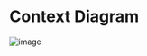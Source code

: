 # Context Diagram
![image](https://github.com/Olezha228/PAPS.LABA_1/assets/87082100/7c625ccd-3243-4802-a251-ca2b9b136185)
